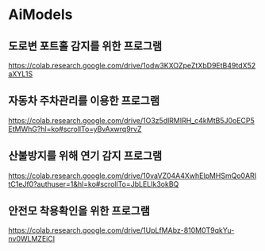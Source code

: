 # AiModels
## 도로변 포트홀 감지를 위한 프로그램
https://colab.research.google.com/drive/1odw3KXOZpeZtXbD9EtB49tdX52aXYL1S
## 자동차 주차관리를 이용한 프로그램
https://colab.research.google.com/drive/1O3z5dlRMIRH_c4kMtB5J0oECP5EtMWhG?hl=ko#scrollTo=yBvAxwrq9rvZ
## 산불방지를 위해 연기 감지 프로그램
https://colab.research.google.com/drive/10vaVZ04A4XwhElpMHSmQo0ARItC1eJf0?authuser=1&hl=ko#scrollTo=JbLELIk3okBQ
## 안전모 착용확인을 위한 프로그램
https://colab.research.google.com/drive/1UpLfMAbz-810M0T9qkYu-nv0WLMZEiCl
